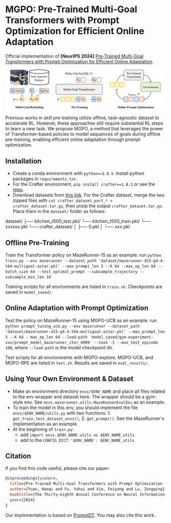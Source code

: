# MGPO: Pre-Trained Multi-Goal Transformers with Prompt Optimization for Efficient Online Adaptation

Official implementation of **[NeurIPS 2024]** [Pre-Trained Multi-Goal Transformers with Prompt Optimization for Efficient Online Adaptation](https://openreview.net/forum?id=DHucngOEe3).

![](fig/mgpo.png)

Previous works in skill pre-training utilize offline, task-agnostic dataset to accelerate RL. However, these approaches still require substantial RL steps to learn a new task. We propose MGPO, a method that leverages the power of Transformer-based policies to model sequences of goals during offline pre-training, enabling efficient online adaptation through prompt optimization.

## Installation
- Create a conda environment with `python==3.8.5`. Install python packages in `requirements.txt`.
- For the Crafter environment, `pip install crafter==1.8.3` or see the [repo](https://github.com/danijar/crafter).
- Download datasets from [this link](https://disk.pku.edu.cn/link/AA5B51257BE60D45668EA68A764BF3E00A). For the Crafter dataset, merge the two zipped files with `cat crafter_dataset_part_* > crafter_dataset.tar.gz`, then unzip the output `crafter_dataset.tar.gz`. Place them in the `dataset/` folder as follows:

dataset/
├── kitchen_t500_test.pkl/
└── kitchen_t500_train.pkl/
└── xxxxxx.pkl
└── crafter_dataset/
│   ├── 0.pkl
│   └── xxx.pkl


## Offline Pre-Training
Train the Transformer policy on MazeRunner-15 as an example: run `python train.py --env mazerunner --dataset_path 'dataset/mazerunner-d15-g4-4-t64-multigoal-astar.pkl' --max_prompt_len 5 --K 64 --max_ep_len 64 --batch_size 64 --test_optimal_prompt --subsample_trajectory --subsample_min_len 10`

Training scripts for all environments are listed in `train.sh`. Checkpoints are saved in `model_saved/`.

## Online Adaptation with Prompt Optimization
Test the policy on MazeRunner-15 using MGPO-UCB as an example: run `python prompt_tuning_ucb.py --env mazerunner --dataset_path 'dataset/mazerunner-d15-g4-4-t64-multigoal-astar.pkl' --max_prompt_len 5 --K 64 --max_ep_len 64 --load-path 'model_saved/gym-experiment-xxx/prompt_model_mazerunner_iter_4999' --task -1 --max_test_episode 100`, where `--load-path` is the model checkpoint dir.

Test scripts for all environments with MGPO-explore, MGPO-UCB, and MGPO-BPE are listed in `test.sh`. Results are saved in `eval_results/`.


## Using Your Own Environment & Dataset
- Make an environment directory `envs/$ENV_NAME` and place all files related to the env wrapper and dataset here. The wrapper should be a gym-style env. See `envs.mazerunner.utils.MazeRunnerEvalEnv` as an example.
- To train the model in this env, you should implement the file `envs/$ENV_NAME/utils.py` with two functions: 1. `get_train_test_dataset_envs()`, 2. `get_prompt()`. See the MazeRunner's implementation as an example.
- At the beginning of `train.py`: 
  - add `import envs.$ENV_NAME.utils as $ENV_NAME_utils`
  - add to the `CONFIG_DICT`: `'$ENV_NAME': $ENV_NAME_utils`


## Citation
If you find this code useful, please cite our paper:
```bibtex
@inproceedings{yuanpre,
  title={Pre-Trained Multi-Goal Transformers with Prompt Optimization for Efficient Online Adaptation},
  author={Yuan, Haoqi and Fu, Yuhui and Xie, Feiyang and Lu, Zongqing},
  booktitle={The Thirty-eighth Annual Conference on Neural Information Processing Systems},
  year={2024}
}
```
Our implementation is based on [PromptDT](https://github.com/mxu34/prompt-dt). You may also cite this work.
